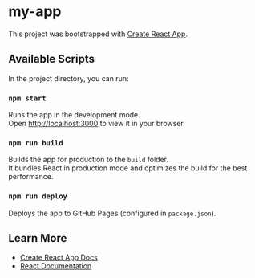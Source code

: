 # my-app

This project was bootstrapped with [Create React App](https://github.com/facebook/create-react-app).

## Available Scripts

In the project directory, you can run:

### `npm start`

Runs the app in the development mode.  
Open [http://localhost:3000](http://localhost:3000) to view it in your browser.

### `npm run build`

Builds the app for production to the `build` folder.  
It bundles React in production mode and optimizes the build for the best performance.

### `npm run deploy`

Deploys the app to GitHub Pages (configured in `package.json`).

## Learn More

- [Create React App Docs](https://facebook.github.io/create-react-app/docs/getting-started)  
- [React Documentation](https://reactjs.org/)
